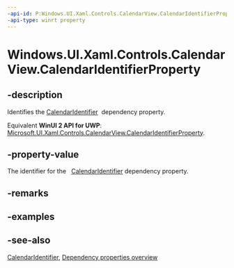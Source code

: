 ```yaml
---
-api-id: P:Windows.UI.Xaml.Controls.CalendarView.CalendarIdentifierProperty
-api-type: winrt property
---
```


<!-- Property syntax
public Windows.UI.Xaml.DependencyProperty CalendarIdentifierProperty { get; }
-->

# Windows.UI.Xaml.Controls.CalendarView.CalendarIdentifierProperty

## -description
Identifies the [CalendarIdentifier](calendarview_calendaridentifier.md)  dependency property.

Equivalent **WinUI 2 API for UWP**: [Microsoft.UI.Xaml.Controls.CalendarView.CalendarIdentifierProperty](/windows/winui/api/microsoft.ui.xaml.controls.calendarview.calendaridentifierproperty).

## -property-value
The identifier for the   [CalendarIdentifier](calendarview_calendaridentifier.md) dependency property.

## -remarks

## -examples

## -see-also
[CalendarIdentifier](calendarview_calendaridentifier.md), [Dependency properties overview](/windows/uwp/xaml-platform/dependency-properties-overview)
